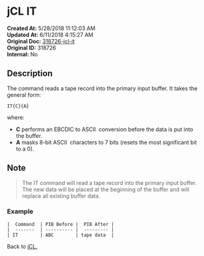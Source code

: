 # jCL IT

**Created At:** 5/28/2018 11:12:03 AM  
**Updated At:** 6/11/2018 4:15:27 AM  
**Original Doc:** [318726-jcl-it](https://docs.jbase.com/45792-jcl/318726-jcl-it)  
**Original ID:** 318726  
**Internal:** No  

## Description

The command reads a tape record into the primary input buffer. It takes the general form:

```
IT{C}{A}
```

where:

- **C** performs an EBCDIC to ASCII  conversion before the data is put into the buffer.
- **A** masks 8-bit ASCII  characters to 7 bits (resets the most significant bit to a 0).

## Note

> The IT command will read a tape record into the primary input buffer. The new data will be placed at the beginning of the buffer and will replace all existing buffer data.

### Example

```
|  Command  | PIB Before |  PIB After |
|  -------  | ---------- |  --------- |
| IT        | ABC        | tape data  |
```

Back to [jCL.](./../README.md)

